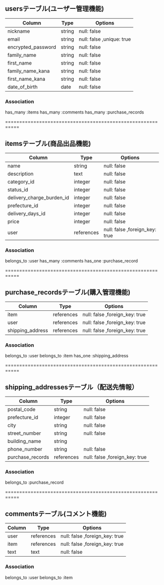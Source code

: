 ## usersテーブル(ユーザー管理機能)

| Column             | Type       | Options                  |
| ----------------   | --------   | ------------             |
| nickname           | string     | null: false              |
| email              | string     | null: false ,unique: true|
| encrypted_password | string     | null: false              |
| family_name        | string     | null: false              |
| first_name         | string     | null: false              |
| family_name_kana   | string     | null: false              |
| first_name_kana    | string     | null: false              |
| date_of_birth      | date       | null: false              |



### Association
has_many :items
has_many :comments
has_many :purchase_records


===========================================================
## itemsテーブル(商品出品機能)

| Column                    | Type       | Options                        |
| ----------------          | --------   | ------------                   |
| name                      | string     | null: false                    |
| description               | text       | null: false                    |
| category_id               | integer    | null: false                    |
| status_id                 | integer    | null: false                    |
| delivery_charge_burden_id | integer    | null: false                    |
| prefecture_id             | integer    | null: false                    |
| delivery_days_id          | integer    | null: false                    |
| price                     | integer    | null: false                    |
| user                      | references | null: false ,foreign_key: true |

### Association
belongs_to :user
has_many :comments
has_one :purchase_record


===========================================================
## purchase_recordsテーブル(購入管理機能)

| Column             | Type       | Options                        |
| ----------------   | --------   | ------------                   |
| item               | references | null: false ,foreign_key: true |
| user               | references | null: false ,foreign_key: true |
| shipping_address   | references | null: false ,foreign_key: true |


### Association
belongs_to :user
belongs_to :item
has_one :shipping_address

===========================================================
## shipping_addressesテーブル（配送先情報）

| Column             | Type       | Options                        |
| ----------------   | --------   | ------------                   |
| postal_code        | string     | null: false                    |
| prefecture_id      | integer    | null: false                    |
| city               | string     | null: false                    |
| street_number      | string     | null: false                    |
| building_name      | string     |                                |
| phone_number       | string     | null: false                    |
| purchase_records   | references | null: false ,foreign_key: true |


### Association
belongs_to :purchase_record


===========================================================
## commentsテーブル(コメント機能)

| Column             | Type       | Options                |
| ----------------   | --------   | ------------           |
| user               | references | null: false ,foreign_key: true 
| item               | references | null: false ,foreign_key: true 
| text               | text       | null: false            |

### Association
belongs_to :user
belongs_to :item


